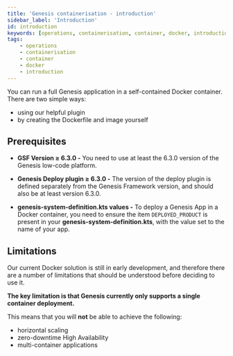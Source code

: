 ```yaml
---
title: 'Genesis containerisation - introduction'
sidebar_label: 'Introduction'
id: introduction
keywords: [operations, containerisation, container, docker, introduction]
tags:
    - operations
    - containerisation
    - container
    - docker
    - introduction
---
```


You can run a full Genesis application in a self-contained Docker container. There are two simple ways:

- using our helpful plugin
- by creating the Dockerfile and image yourself

## Prerequisites

- **GSF Version ≥ 6.3.0 -** You need to use at least the 6.3.0 version of the Genesis low-code platform.

- **Genesis Deploy plugin ≥ 6.3.0 -** The version of the deploy plugin is defined separately from the Genesis Framework version, and should also be at least version 6.3.0.

- **genesis-system-definition.kts values -** To deploy a Genesis App in a Docker container, you need to ensure the item `DEPLOYED_PRODUCT` is present in your **genesis-system-definition.kts**, with the value set to the name of your app.

## Limitations

Our current Docker solution is still in early development, and therefore there are a number of limitations that should be understood before deciding to use it.

**The key limitation is that Genesis currently only supports a single container deployment.**

This means that you will **not** be able to achieve the following:

- horizontal scaling
- zero-downtime High Availability
- multi-container applications
